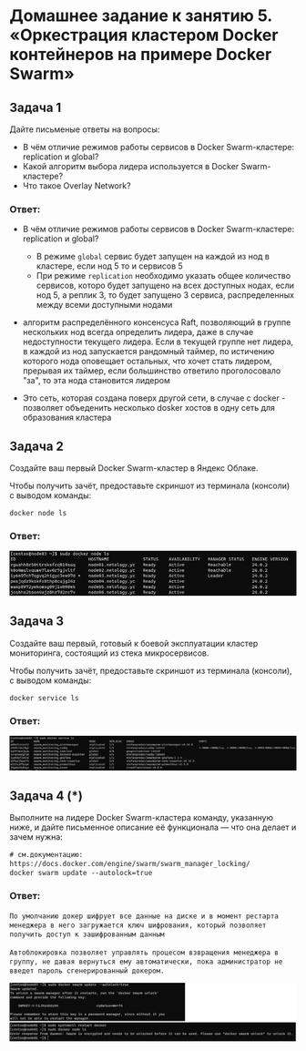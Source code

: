 # Домашнее задание к занятию 5. «Оркестрация кластером Docker контейнеров на примере Docker Swarm»

## Задача 1

Дайте письменые ответы на вопросы:

- В чём отличие режимов работы сервисов в Docker Swarm-кластере: replication и global?
- Какой алгоритм выбора лидера используется в Docker Swarm-кластере?
- Что такое Overlay Network?

### Ответ:

- В чём отличие режимов работы сервисов в Docker Swarm-кластере: replication и global?
  - В режиме `global` сервис будет запущен на каждой из нод в кластере, если нод 5 то и сервисов 5
  - При режиме `replication` необходимо указать общее количество сервисов, которо будет запущено на всех доступных нодах, если нод 5, а реплик 3, то будет запущено 3 сервиса, распределенных между всеми доступными нодами

- алгоритм распределённого консенсуса Raft, позволяющий в группе нескольких нод всегда определить лидера, даже в случае недоступности текущего лидера. Если в текущей группе нет лидера, в каждой из нод запускается рандомный таймер, по истичению которого нода оповещает остальных, что хочет стать лидером, прерывая их таймер, если большинство ответило проголосовало "за", то эта нода становится лидером

- Это сеть, которая создана поверх другой сети, в случае с docker - позволяет объеденить несколько dosker хостов в одну сеть для образования кластера


## Задача 2

Создайте ваш первый Docker Swarm-кластер в Яндекс Облаке.

Чтобы получить зачёт, предоставьте скриншот из терминала (консоли) с выводом команды:
```
docker node ls
```
### Ответ:
   ![5_2](images/5_2.png)

## Задача 3

Создайте ваш первый, готовый к боевой эксплуатации кластер мониторинга, состоящий из стека микросервисов.

Чтобы получить зачёт, предоставьте скриншот из терминала (консоли), с выводом команды:
```
docker service ls
```

### Ответ:
   ![5_3](images/5_3.png)

## Задача 4 (*)

Выполните на лидере Docker Swarm-кластера команду, указанную ниже, и дайте письменное описание её функционала — что она делает и зачем нужна:
```
# см.документацию: https://docs.docker.com/engine/swarm/swarm_manager_locking/
docker swarm update --autolock=true
```

### Ответ:
    По умолчанию докер шифрует все данные на диске и в момент рестарта менеджера в него загружается ключ шифрования, который позволяет получить доступ к зашифрованным данным

    Автоблокировка позволяет управлять процесом взвращения менеджера в группу, не давая вернуться ему автоматически, пока администратор не введет пароль сгенерированный докером.
  ![5_4](images/5_4.png)


